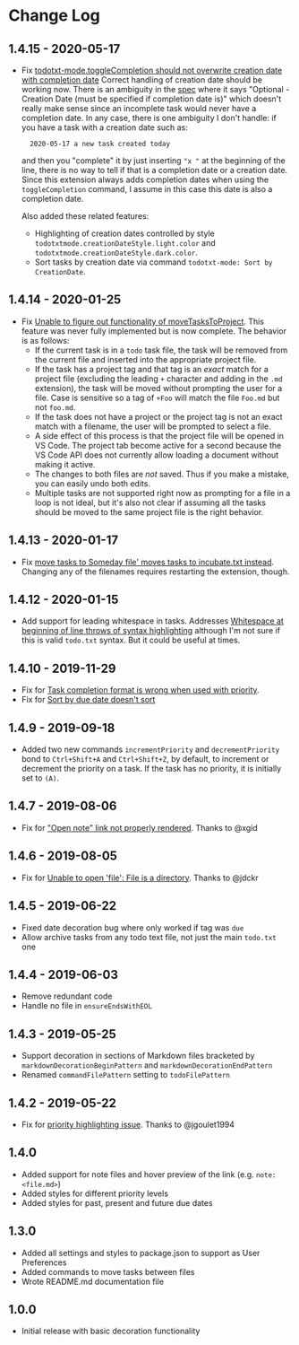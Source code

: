 # Change Log

## 1.4.15 - 2020-05-17

- Fix [todotxt-mode.toggleCompletion should not overwrite creation date with completion date](https://github.com/davraamides/todotxt-mode/issues/15)
    Correct handling of creation date should be working now. There is an ambiguity in the [spec](https://github.com/todotxt/todo.txt) where it says "Optional - Creation Date (must be specified if completion date is)" which doesn't really make sense since an incomplete task would never have a completion date. In any case, there is one ambiguity I don't handle: if you have a task with a creation date such as:

        2020-05-17 a new task created today

    and then you "complete" it by just inserting  `"x "` at the beginning of the line, there is no way to tell if that is a completion date or a creation date. Since this extension always adds completion dates when using the `toggleCompletion` command, I assume in this case this date is also a completion date.

    Also added these related features:

    - Highlighting of creation dates controlled by style `todotxtmode.creationDateStyle.light.color` and `todotxtmode.creationDateStyle.dark.color`.
    - Sort tasks by creation date via command `todotxt-mode: Sort by CreationDate`.

## 1.4.14 - 2020-01-25

- Fix [Unable to figure out functionality of moveTasksToProject](https://github.com/davraamides/todotxt-mode/issues/7).
    This feature was never fully implemented but is now complete. The behavior is as follows:
    - If the current task is in a `todo` task file, the task will be removed from the current file and inserted into the appropriate project file.
    - If the task has a project tag and that tag is an *exact* match for a project file (excluding the       leading `+` character and adding in the `.md` extension), the task will be moved without prompting       the user for a file. Case is sensitive so a tag of `+Foo` will match the file `Foo.md` but not `foo.md`.
    - If the task does not have a project or the project tag is not an exact match with a filename, the user will be prompted to select a file.
    - A side effect of this process is that the project file will be opened in VS Code. The project tab become active for a second because the VS Code API does not currently allow loading a document without making it active.
    - The changes to both files are *not* saved. Thus if you make a mistake, you can easily undo both edits.
    - Multiple tasks are not supported right now as prompting for a file in a loop is not ideal, but it's also not clear if assuming all the tasks should be moved to the same project file is the right behavior.

## 1.4.13 - 2020-01-17

- Fix [move tasks to Someday file' moves tasks to incubate.txt instead](https://github.com/davraamides/todotxt-mode/issues/13). Changing any of the filenames requires restarting the extension, though.

## 1.4.12 - 2020-01-15

- Add support for leading whitespace in tasks. Addresses [Whitespace at beginning of line throws of syntax highlighting](https://github.com/davraamides/todotxt-mode/issues/11) although I'm not sure if this is valid `todo.txt` syntax. But it could be useful at times.

## 1.4.10 - 2019-11-29

- Fix for [Task completion format is wrong when used with priority](https://github.com/davraamides/todotxt-mode/issues/6).
- Fix for [Sort by due date doesn't sort](https://github.com/davraamides/todotxt-mode/issues/10)

## 1.4.9 - 2019-09-18

- Added two new commands `incrementPriority` and `decrementPriority` bond to `Ctrl+Shift+A` and `Ctrl+Shift+Z`, by default, to increment or decrement the priority on a task. If the task has no priority, it is initially set to `(A)`.

## 1.4.7 - 2019-08-06

- Fix for ["Open note" link not properly rendered](https://github.com/davraamides/todotxt-mode/issues/2). Thanks to @xgid

## 1.4.6 - 2019-08-05

- Fix for [Unable to open 'file': File is a directory](https://github.com/davraamides/todotxt-mode/issues/3). Thanks to @jdckr

## 1.4.5 - 2019-06-22

- Fixed date decoration bug where only worked if tag was `due`
- Allow archive tasks from any todo text file, not just the main `todo.txt` one

## 1.4.4 - 2019-06-03

- Remove redundant code
- Handle no file in `ensureEndsWithEOL`

## 1.4.3 - 2019-05-25

- Support decoration in sections of Markdown files bracketed by `markdownDecorationBeginPattern` and `markdownDecorationEndPattern`
- Renamed `commandFilePattern` setting to `todoFilePattern`

## 1.4.2 - 2019-05-22

- Fix for [priority highlighting issue](https://github.com/davraamides/todotxt-mode/issues/1). Thanks to @jgoulet1994

## 1.4.0

- Added support for note files and hover preview of the link (e.g. `note:<file.md>`)
- Added styles for different priority levels
- Added styles for past, present and future due dates

## 1.3.0

- Added all settings and styles to package.json to support as User Preferences
- Added commands to move tasks between files
- Wrote README.md documentation file

## 1.0.0

- Initial release with basic decoration functionality
